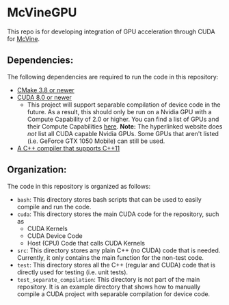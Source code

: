 # McVineGPU

This repo is for developing integration of GPU acceleration through CUDA for [McVine](https://github.com/mcvine/mcvine).

## Dependencies:

The following dependencies are required to run the code in this repository:
* [CMake 3.8 or newer](https://cmake.org/)
* [CUDA 8.0 or newer](https://developer.nvidia.com/cuda-toolkit)
  * This project will support separable compilation of device code in the future. As a result, this should only be run on a Nvidia GPU with a Compute Capability of 2.0 or higher. You can find a list of GPUs and their Compute Capabilities [here](https://developer.nvidia.com/cuda-gpus). __Note:__ The hyperlinked website does _not_ list all CUDA capable Nvidia GPUs. Some GPUs that aren't listed (i.e. GeForce GTX 1050 Mobile) can still be used.
* [A C++ compiler that supports C++11](https://gcc.gnu.org/gcc-4.8/)

## Organization:

The code in this repository is organized as follows:
* `bash`: This directory stores bash scripts that can be used to easily compile and run the code.
* `cuda`: This directory stores the main CUDA code for the repository, such as
  * CUDA Kernels
  * CUDA Device Code
  * Host (CPU) Code that calls CUDA Kernels
* `src`: This directory stores any plain C++ (no CUDA) code that is needed. Currently, it only contains the main function for the non-test code.
* `test`: This directory stores all the C++ (regular and CUDA) code that is directly used for testing (i.e. unit tests).
* `test_separate_compilation`: This directory is not part of the main repository. It is an example directory that shows how to manually compile a CUDA project with separable compilation for device code.
